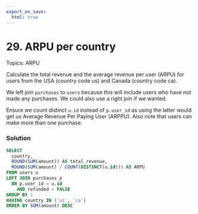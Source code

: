 ```yaml
---
export_on_save:
  html: true
---
```


# 29. ARPU per country 

Topics: ARPU

Calculate the total revenue and the average revenue per user (ARPU) for users from the USA (country code us) and Canada (country code ca).

We left join `purchases` to `users` because this will include users who have not made any purchases. We could also use a right join if we wanted.

Ensure we count distinct `u.id` instead of `p.user_id` as using the latter would get us Average Revenue Per Paying User (ARPPU). Also note that users can make more than one purchase.

### Solution

```sql
SELECT 
  country,
  ROUND(SUM(amount)) AS total_revenue,
  ROUND(SUM(amount) / COUNT(DISTINCT(u.id))) AS ARPU
FROM users u
LEFT JOIN purchases p
  ON p.user_id = u.id
    AND refunded = FALSE
GROUP BY 1
HAVING country IN ('us', 'ca')
ORDER BY SUM(amount) DESC
```